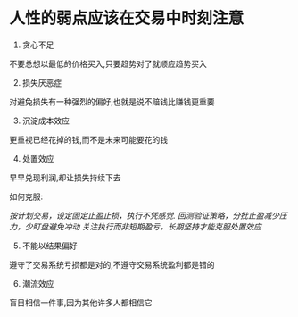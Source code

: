 # 人性的弱点应该在交易中时刻注意

1. 贪心不足

不要总想以最低的价格买入,只要趋势对了就顺应趋势买入

2. 损失厌恶症

对避免损失有一种强烈的偏好,也就是说不赔钱比赚钱更重要

3. 沉淀成本效应

更重视已经花掉的钱,而不是未来可能要花的钱

4. 处置效应

早早兑现利润,却让损失持续下去

如何克服:

_按计划交易，设定固定止盈止损，执行不凭感觉. 回测验证策略，分批止盈减少压力，少盯盘避免冲动_
_关注执行而非短期盈亏，长期坚持才能克服处置效应_

5. 不能以结果偏好

遵守了交易系统亏损都是对的,不遵守交易系统盈利都是错的

6. 潮流效应

盲目相信一件事,因为其他许多人都相信它
